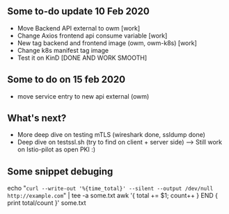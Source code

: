 ## Some to-do update 10 Feb 2020
- Move Backend API external to owm [work]
- Change Axios frontend api consume variable [work]
- New tag backend and frontend image (owm, owm-k8s) [work]
- Change k8s manifest tag image
- Test it on KinD [DONE AND WORK SMOOTH]

## Some to do on 15 feb 2020
- move service entry to new api external (owm)

## What's next?
- More deep dive on testing mTLS (wireshark done, ssldump done)
- Deep dive on testssl.sh (try to find on client + server side) --> Still work on Istio-pilot as open PKI :)


## Some snippet debuging

echo "`curl --write-out '%{time_total}' --silent --output /dev/null http://example.com`" | tee -a some.txt
awk '{ total += $1; count++ } END { print total/count }' some.txt




